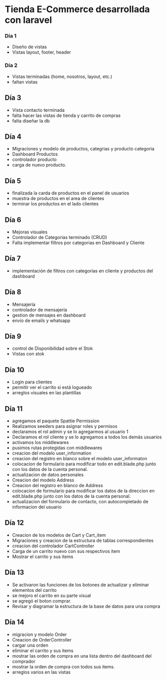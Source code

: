 # Tienda E-Commerce desarrollada con laravel

### Día 1

-   Diseño de vistas
-   Vistas layout, footer, header

### Día 2

-   Vistas terminadas (home, nosotros, layout, etc.)
-   faltan vistas

## Día 3

-   Vista contacto terminada
-   falta hacer las vistas de tienda y carrito de compras
-   falta diseñar la db

## Día 4

-   Migraciones y modelo de productos, categrias y producto categoria
-   Dashboard Productos
-   controlador producto
-   carga de nuevo producto.

## Día 5

-   finalizada la carda de productos en el panel de usuarios
-   muestra de productos en el area de clientes
-   terminar los productos en el lado clientes

## Día 6

-   Mejoras visuales
-   Controlador de Categorías terminado (CRUD)
-   Falta implementar filtros por categorias en Dashboard y Cliente

## Día 7

-   implementación de filtros con categorias en cliente y productos del dashboard

## Día 8

-   Mensajería
-   controlador de mensajería
-   gestion de mensajes en dashboard
-   envio de emails y whatsapp

## Día 9

-   control de Disponibilidad sobre el Stok
-   Vistas con stok

## Día 10

-   Login para clientes
-   permitir ver el carrito si está logueado
-   arreglos visuales en las plantillas

## Día 11

-   agregamos el paquete Spattie Permission
-   Realizamos seeders para asignar roles y permisos
-   declaramos el rol admin y se lo agregarmos al usuario 1
-   Declaramos el rol cliente y se lo agregamos a todos los demás usuarios
-   activamos los middlewares
-   pusimos rutas protegidas con middlewares
-   creacion del modelo user_information
-   creacion del registro en blanco sobre el modelo user_informaton
-   colocacion de formulario para modificar todo en edit.blade.php junto con los datos de la cuenta personal.
-   actualizacion de datos personales
-   Creacion del modelo Address
-   Creacion del registro en blanco de Address
-   colocacion de formulario para modificar los datos de la direccion en edit.blade.php junto con los datos de la cuenta personal.
-   actualizacion del formulario de contacto, con autocompletado de informacion del usuario

## Día 12

-   Creacion de los modelos de Cart y Cart_item
-   Migraciones y creacion de la estructura de tablas correspondientes
-   creacion del controlador CartController
-   Carga de un carrito nuevo con sus respectivos item
-   Mostrar el carrito y sus items

## Día 13

-   Se activaron las funciones de los botones de actualizar y eliminar elementos del carrito
-   se mejoro el carrito en su parte visual
-   se agregó el boton comprar.
-   Revisar y diagramar la estructura de la base de datos para una compra

## Día 14

-   migracion y modelo Order
-   Creacion de OrderController
-   cargar una orden
-   eliminar el carrito y sus items
-   mostrar las orden de compra en una lista dentro del dashboard del comprador
-   mostrar la orden de compra con todos sus items.
-   arreglos varios en las vistas
